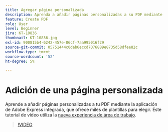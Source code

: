 ```yaml
---
title: Agregar página personalizada
description: Aprenda a añadir páginas personalizadas a su PDF mediante la aplicación de Adobe Express integrada
feature: Create PDF
role: User
level: Beginner
jira: KT-10836
thumbnail: KT-10836.jpg
exl-id: 900815b4-6242-457e-86cf-7aa995016f29
source-git-commit: 05751444c0dab6eccd7076889e8735d58dfee82c
workflow-type: tm+mt
source-wordcount: '52'
ht-degree: 5%

---
```


# Adición de una página personalizada

Aprende a añadir páginas personalizadas a tu PDF mediante la aplicación de Adobe Express integrada, que ofrece miles de plantillas para elegir. Este tutorial de vídeo utiliza la [nueva experiencia de área de trabajo](new-workspace.md).

>[!VIDEO](https://video.tv.adobe.com/v/347331?quality=12&learn=on&hidetitle=true)
